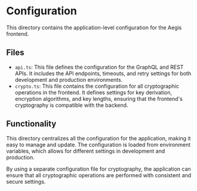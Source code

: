 # Configuration

This directory contains the application-level configuration for the Aegis frontend.

## Files

*   `api.ts`: This file defines the configuration for the GraphQL and REST APIs. It includes the API endpoints, timeouts, and retry settings for both development and production environments.
*   `crypto.ts`: This file contains the configuration for all cryptographic operations in the frontend. It defines settings for key derivation, encryption algorithms, and key lengths, ensuring that the frontend's cryptography is compatible with the backend.

## Functionality

This directory centralizes all the configuration for the application, making it easy to manage and update. The configuration is loaded from environment variables, which allows for different settings in development and production.

By using a separate configuration file for cryptography, the application can ensure that all cryptographic operations are performed with consistent and secure settings.
